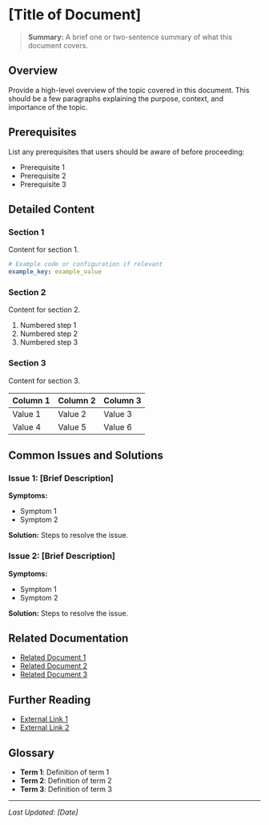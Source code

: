 # [Title of Document]

> **Summary:** A brief one or two-sentence summary of what this document covers.

## Overview

Provide a high-level overview of the topic covered in this document. This should be a few paragraphs explaining the purpose, context, and importance of the topic.

## Prerequisites

List any prerequisites that users should be aware of before proceeding:

- Prerequisite 1
- Prerequisite 2
- Prerequisite 3

## Detailed Content

### Section 1

Content for section 1.

```yaml
# Example code or configuration if relevant
example_key: example_value
```

### Section 2

Content for section 2.

1. Numbered step 1
2. Numbered step 2
3. Numbered step 3

### Section 3

Content for section 3.

| Column 1 | Column 2 | Column 3 |
|----------|----------|----------|
| Value 1  | Value 2  | Value 3  |
| Value 4  | Value 5  | Value 6  |

## Common Issues and Solutions

### Issue 1: [Brief Description]

**Symptoms:**
- Symptom 1
- Symptom 2

**Solution:**
Steps to resolve the issue.

### Issue 2: [Brief Description]

**Symptoms:**
- Symptom 1
- Symptom 2

**Solution:**
Steps to resolve the issue.

## Related Documentation

- [Related Document 1](../path/to/document1.md)
- [Related Document 2](../path/to/document2.md)
- [Related Document 3](../path/to/document3.md)

## Further Reading

- [External Link 1](https://example.com)
- [External Link 2](https://example.com)

## Glossary

- **Term 1**: Definition of term 1
- **Term 2**: Definition of term 2
- **Term 3**: Definition of term 3

---

*Last Updated: [Date]* 